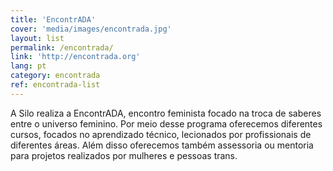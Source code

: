```yaml
---
title: 'EncontrADA'
cover: 'media/images/encontrada.jpg'
layout: list
permalink: /encontrada/
link: 'http://encontrada.org'
lang: pt
category: encontrada
ref: encontrada-list
---
```

A Silo realiza a EncontrADA, encontro feminista focado na troca de saberes entre o universo feminino. Por meio desse programa oferecemos diferentes cursos, focados no aprendizado técnico, lecionados por profissionais de diferentes áreas. Além disso oferecemos também assessoria ou mentoria para projetos realizados por mulheres e pessoas trans.
